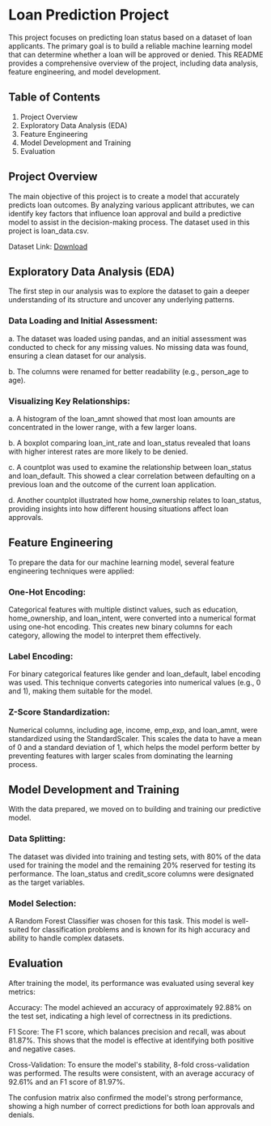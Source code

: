 # Loan Prediction Project
This project focuses on predicting loan status based on a dataset of loan applicants. The primary goal is to build a reliable machine learning model that can determine whether a loan will be approved or denied. This README provides a comprehensive overview of the project, including data analysis, feature engineering, and model development.

## Table of Contents
1. Project Overview
2. Exploratory Data Analysis (EDA)
3. Feature Engineering
4. Model Development and Training
5. Evaluation

## Project Overview
The main objective of this project is to create a model that accurately predicts loan outcomes. By analyzing various applicant attributes, we can identify key factors that influence loan approval and build a predictive model to assist in the decision-making process. The dataset used in this project is loan_data.csv.

Dataset Link: [Download](https://github.com/arunava6/loan_prediction_project/raw/refs/heads/main/loan_data.csv)

## Exploratory Data Analysis (EDA)
The first step in our analysis was to explore the dataset to gain a deeper understanding of its structure and uncover any underlying patterns.

### Data Loading and Initial Assessment:

a. The dataset was loaded using pandas, and an initial assessment was conducted to check for any missing values. No missing data was found, ensuring a clean dataset for our analysis.

b. The columns were renamed for better readability (e.g., person_age to age).

### Visualizing Key Relationships:

a. A histogram of the loan_amnt showed that most loan amounts are concentrated in the lower range, with a few larger loans.

b. A boxplot comparing loan_int_rate and loan_status revealed that loans with higher interest rates are more likely to be denied.

c. A countplot was used to examine the relationship between loan_status and loan_default. This showed a clear correlation between defaulting on a previous loan and the outcome of the current loan application.

d. Another countplot illustrated how home_ownership relates to loan_status, providing insights into how different housing situations affect loan approvals.

## Feature Engineering
To prepare the data for our machine learning model, several feature engineering techniques were applied:

### One-Hot Encoding:

Categorical features with multiple distinct values, such as education, home_ownership, and loan_intent, were converted into a numerical format using one-hot encoding. This creates new binary columns for each category, allowing the model to interpret them effectively.

### Label Encoding:

For binary categorical features like gender and loan_default, label encoding was used. This technique converts categories into numerical values (e.g., 0 and 1), making them suitable for the model.

### Z-Score Standardization:

Numerical columns, including age, income, emp_exp, and loan_amnt, were standardized using the StandardScaler. This scales the data to have a mean of 0 and a standard deviation of 1, which helps the model perform better by preventing features with larger scales from dominating the learning process.

## Model Development and Training
With the data prepared, we moved on to building and training our predictive model.

### Data Splitting:

The dataset was divided into training and testing sets, with 80% of the data used for training the model and the remaining 20% reserved for testing its performance. The loan_status and credit_score columns were designated as the target variables.

### Model Selection:

A Random Forest Classifier was chosen for this task. This model is well-suited for classification problems and is known for its high accuracy and ability to handle complex datasets.

## Evaluation
After training the model, its performance was evaluated using several key metrics:

Accuracy: The model achieved an accuracy of approximately 92.88% on the test set, indicating a high level of correctness in its predictions.

F1 Score: The F1 score, which balances precision and recall, was about 81.87%. This shows that the model is effective at identifying both positive and negative cases.

Cross-Validation: To ensure the model's stability, 8-fold cross-validation was performed. The results were consistent, with an average accuracy of 92.61% and an F1 score of 81.97%.

The confusion matrix also confirmed the model's strong performance, showing a high number of correct predictions for both loan approvals and denials.
